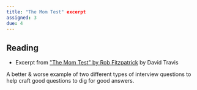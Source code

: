 ```yaml
---
title: "The Mom Test" excerpt
assigned: 3
due: 4
---
```



Reading
------------
- Excerpt from ["The Mom Test" by Rob Fitzpatrick](https://drive.google.com/file/d/13i2barSWwy87ls_v50E4rGfizYwGcCaR/view?usp=sharing) by David Travis

A better & worse example of two different types of interview questions to help craft good questions to dig for good answers. 
